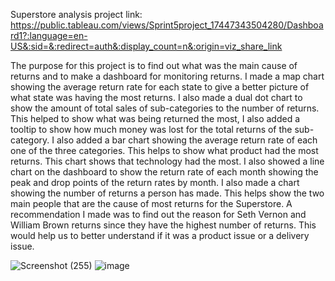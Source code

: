 Superstore analysis project link: https://public.tableau.com/views/Sprint5project_17447343504280/Dashboard1?:language=en-US&:sid=&:redirect=auth&:display_count=n&:origin=viz_share_link

The purpose for this project is to find out what was the main cause of returns and to make a dashboard for monitoring returns. I made a map chart showing the average return rate
 for each state to give a better picture of what state was having the most returns. I also made a dual dot chart to show the amount of total sales of sub-categories to the number of returns.
This helped to show what was being returned the most, I also added a tooltip to show how much money was lost for the total returns of the sub-category.
I also added a bar chart showing the average return rate of each  one of the three categories. This helps to show what product had the most returns. This chart shows that technology had the most.
I also showed a line chart on the dashboard to show the return rate of each month showing the peak and drop points of the return rates by month. I also made a chart showing the number of
returns a person has made. This helps show the two main people that are the cause of most returns for the Superstore. 
A recommendation I made was to find out the reason for Seth Vernon and William Brown returns since they have the highest number of returns. 
This would help us to better understand if it was a product issue or a delivery issue.


![Screenshot (255)](https://github.com/user-attachments/assets/6d17fc4f-b81e-4ca1-a3ca-5a80a21bdd83)
![image](https://github.com/user-attachments/assets/ecdc5975-d67e-418f-928a-d4c1eb1554ca)
